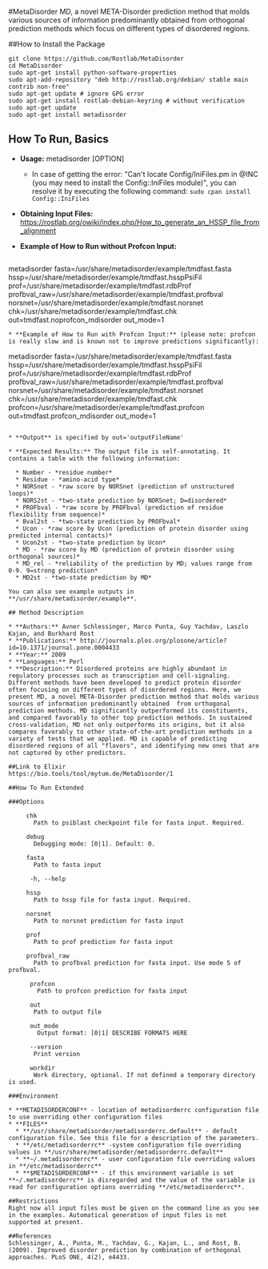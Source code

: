 #MetaDisorder
MD, a novel META-Disorder prediction method that molds various sources of information predominantly obtained from orthogonal prediction methods which focus on different types of disordered regions.

##How to Install the Package

```shell
git clone https://github.com/Rostlab/MetaDisorder
cd MetaDisorder
sudo apt-get install python-software-properties
sudo apt-add-repository "deb http://rostlab.org/debian/ stable main contrib non-free"
sudo apt-get update # ignore GPG error
sudo apt-get install rostlab-debian-keyring # without verification
sudo apt-get update
sudo apt-get install metadisorder
```

## How To Run, Basics

* **Usage:** metadisorder [OPTION]
    * In case of getting the error: "Can't locate Config/IniFiles.pm in @INC (you may need to install the Config::IniFiles module)", you can resolve it by executing the following command: ```sudo cpan install Config::IniFiles```

* **Obtaining Input Files:**  https://rostlab.org/owiki/index.php/How_to_generate_an_HSSP_file_from_alignment

* **Example of How to Run without Profcon Input:**

   ```
metadisorder fasta=/usr/share/metadisorder/example/tmdfast.fasta hssp=/usr/share/metadisorder/example/tmdfast.hsspPsiFil prof=/usr/share/metadisorder/example/tmdfast.rdbProf profbval_raw=/usr/share/metadisorder/example/tmdfast.profbval
    norsnet=/usr/share/metadisorder/example/tmdfast.norsnet chk=/usr/share/metadisorder/example/tmdfast.chk out=tmdfast.noprofcon_mdisorder out_mode=1
```
* **Example of How to Run with Profcon Input:** (please note: profcon is really slow and is known not to improve predictions significantly):

  ```
metadisorder fasta=/usr/share/metadisorder/example/tmdfast.fasta hssp=/usr/share/metadisorder/example/tmdfast.hsspPsiFil prof=/usr/share/metadisorder/example/tmdfast.rdbProf profbval_raw=/usr/share/metadisorder/example/tmdfast.profbval norsnet=/usr/share/metadisorder/example/tmdfast.norsnet chk=/usr/share/metadisorder/example/tmdfast.chk profcon=/usr/share/metadisorder/example/tmdfast.profcon out=tmdfast.profcon_mdisorder out_mode=1
  ```

* **Output** is specified by out='outputFileName'

* **Expected Results:** The output file is self-annotating. It contains a table with the following information:

    * Number - *residue number*
    * Residue - *amino-acid type*
    * NORSnet - *raw score by NORSnet (prediction of unstructured loops)*
    * NORS2st - *two-state prediction by NORSnet; D=disordered*
    * PROFbval - *raw score by PROFbval (prediction of residue flexibility from sequence)*
    * Bval2st - *two-state prediction by PROFbval*
    * Ucon - *raw score by Ucon (prediction of protein disorder using predicted internal contacts)*
    * Ucon2st - *two-state prediction by Ucon*
    * MD - *raw score by MD (prediction of protein disorder using orthogonal sources)*
    * MD_rel - *reliability of the prediction by MD; values range from 0-9. 9=strong prediction*
    * MD2st - *two-state prediction by MD*

You can also see example outputs in **/usr/share/metadisorder/example**.

## Method Description

* **Authors:** Avner Schlessinger, Marco Punta, Guy Yachdav, Laszlo Kajan, and Burkhard Rost
* **Publications:** http://journals.plos.org/plosone/article?id=10.1371/journal.pone.0004433
* **Year:** 2009
* **Languages:** Perl
* **Description:** Disordered proteins are highly abundant in regulatory processes such as transcription and cell-signaling. Different methods have been developed to predict protein disorder often focusing on different types of disordered regions. Here, we present MD, a novel META-Disorder prediction method that molds various sources of information predominantly obtained  from orthogonal prediction methods. MD significantly outperformed its constituents, and compared favorably to other top prediction methods. In sustained cross-validation, MD not only outperforms its origins, but it also compares favorably to other state-of-the-art prediction methods in a variety of tests that we applied. MD is capable of predicting disordered regions of all "flavors", and identifying new ones that are not captured by other predictors.

##Link to Elixir
https://bio.tools/tool/mytum.de/MetaDisorder/1

##How To Run Extended

###Options

       chk
         Path to psiblast checkpoint file for fasta input. Required.

       debug
         Debugging mode: [0|1]. Default: 0.

       fasta
         Path to fasta input

        -h, --help

       hssp
         Path to hssp file for fasta input. Required.

       norsnet
         Path to norsnet prediction for fasta input

       prof
         Path to prof prediction for fasta input

       profbval_raw
         Path to profbval prediction for fasta input. Use mode 5 of profbval.

        profcon
          Path to profcon prediction for fasta input

        out
         Path to output file

        out_mode
          Output format: [0|1] DESCRIBE FORMATS HERE

        --version
         Print version

        workdir
         Work directory, optional. If not defined a temporary directory is used.

###Environment

* **METADISORDERCONF** - location of metadisorderrc configuration file to use overriding other configuration files
* **FILES**
    * **/usr/share/metadisorder/metadisorderrc.default** - default configuration file. See this file for a description of the parameters.
    * **/etc/metadisorderrc** -system configuration file overriding values in **/usr/share/metadisorder/metadisorderrc.default**
    * **~/.metadisorderrc** - user configuration file overriding values in **/etc/metadisorderrc**
    * **$METADISORDERCONF** - if this environment variable is set **~/.metadisorderrc** is disregarded and the value of the variable is read for configuration options overriding **/etc/metadisorderrc**.

##Restrictions
Right now all input files must be given on the command line as you see in the examples. Automatical generation of input files is not supported at present.

##References
Schlessinger, A., Punta, M., Yachdav, G., Kajan, L., and Rost, B.
(2009). Improved disorder prediction by combination of orthogonal
approaches. PLoS ONE, 4(2), e4433.
